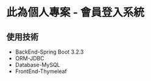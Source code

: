# 此為個人專案 - 會員登入系統

## 使用技術
* BackEnd-Spring Boot 3.2.3
* ORM-JDBC
* Database-MySQL
* FrontEnd-Thymeleaf
